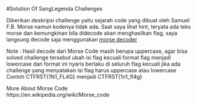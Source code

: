 #Solution Of SangLegenda Challenges

<p> Diberikan deskripsi challenge yaitu sejarah code yang dibuat oleh Samuel F.B. Morse namun kodenya tidak ada. Saat saya lihat hint, teryata ada teks morse dan kemungkinan bila didecode akan menghasilkan flag, saya langsung decode saja menggunakan <a href="https://morsedecoder.com/">morse decoder</a></p>

<p> Note : Hasil decode dari Morse Code masih berupa uppercase, agar bisa solved challenge tersebut ubah isi flag kecuali format flag menjadi lowercase dan format ini nyaris berlaku di seluruh flag kecuali jika ada challenge yang menyatakan isi flag harus uppercase atau lowercase <br> Contoh CTFRST{1N1_FL4G} menjadi CTFRST{1n1_fl4g} </br></p>

<p> More About Morse Code <br>https://en.wikipedia.org/wiki/Morse_code </br></p>
